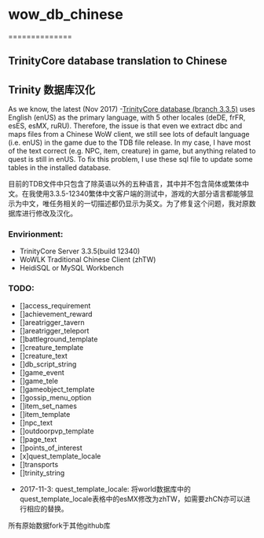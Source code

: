 # wow_db_chinese
==============
## TrinityCore database translation to Chinese
## Trinity 数据库汉化

As we know, the latest (Nov 2017) -[TrinityCore database (branch 3.3.5)](https://github.com/TrinityCore/TrinityCore/releases) uses English (enUS) as the primary language, with 5 other locales (deDE, frFR, esES, esMX, ruRU). Therefore, the issue is that even we extract dbc and maps files from a Chinese WoW client, we still see lots of default language (i.e. enUS) in the game due to the TDB file release. In my case, I have most of the text correct (e.g. NPC, item, creature) in game, but anything related to quest is still in enUS. To fix this problem, I use these sql file to update some tables in the installed database.

目前的TDB文件中只包含了除英语以外的五种语言，其中并不包含简体或繁体中文。在我使用3.3.5-12340繁体中文客户端的测试中，游戏的大部分语言都能够显示为中文，唯任务相关的一切描述都仍显示为英文。为了修复这个问题，我对原数据库进行修改及汉化。

### Envirionment:
* TrinityCore Server 3.3.5(build 12340)
* WoWLK Traditional Chinese Client (zhTW)
* HeidiSQL or MySQL Workbench

### TODO:

- []access_requirement
- []achievement_reward
- []areatrigger_tavern
- []areatrigger_teleport
- []battleground_template
- []creature_template
- []creature_text
- []db_script_string
- []game_event
- []game_tele
- []gameobject_template
- []gossip_menu_option
- []item_set_names
- []item_template
- []npc_text
- []outdoorpvp_template
- []page_text
- []points_of_interest
- [x]quest_template_locale
- []transports
- []trinity_string

*  2017-11-3: quest_template_locale: 将world数据库中的quest_template_locale表格中的esMX修改为zhTW，如需要zhCN亦可以进行相应的替换。

所有原始数据fork于其他github库
